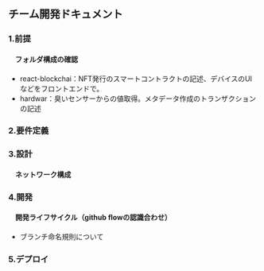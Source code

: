 
## チーム開発ドキュメント

### 1.前提

#### 　フォルダ構成の確認

* react-blockchai：NFT発行のスマートコントラクトの記述、デバイスのUIなどをフロントエンドで。
* hardwar：臭いセンサーからの値取得。メタデータ作成のトランザクションの記述

### 2.要件定義

### 3.設計

#### 　ネットワーク構成

### 4.開発

#### 　開発ライフサイクル（github flowの認識合わせ）

* ブランチ命名規則について

### 5.デプロイ
